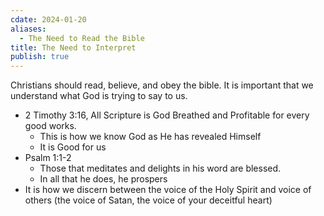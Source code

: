 ```yaml
---
cdate: 2024-01-20
aliases:
  - The Need to Read the Bible
title: The Need to Interpret
publish: true
---
```


Christians should read, believe, and obey the bible. It is important that we understand what God is trying to say to us.

- 2 Timothy 3:16, All Scripture is God Breathed and Profitable for every good works.
	- This is how we know God as He has revealed Himself
	- It is Good for us
- Psalm 1:1-2
	- Those that meditates and delights in his word are blessed.
	- In all that he does, he prospers
- It is how we discern between the voice of the Holy Spirit and voice of others (the voice of Satan, the voice of your deceitful heart)
